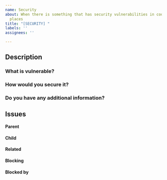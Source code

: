 ```yaml
---
name: Security
about: When there is something that has security vulnerabilities in code or other
  places
title: "[SECURITY] "
labels: ''
assignees: ''

---
```


## Description

### What is vulnerable?



### How would you secure it?



### Do you have any additional information?



##  Issues
<!--
If it is possible, link issues via task lists sorted by issue numbers like:

- [ ] #1 [BUG] X is not working
- [ ] #2 [DESIGN] Design for X
-->

#### Parent



#### Child



#### Related



#### Blocking
<!-- This issue is blocking other issues. Once this issue is done, we can work on the other issues. -->



#### Blocked by
<!-- This issue is blocked by other issues. Once the other issues are done, we can work on this issue. -->
